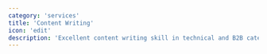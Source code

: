 ```yaml
---
category: 'services'
title: 'Content Writing'
icon: 'edit'
description: 'Excellent content writing skill in technical and B2B category. Contributed as content writers on some reputed sites.'
---
```

